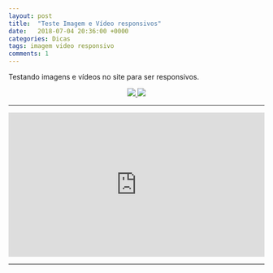 ```yaml
---
layout: post
title:  "Teste Imagem e Vídeo responsivos"
date:   2018-07-04 20:36:00 +0000
categories: Dicas
tags: imagem video responsivo
comments: 1
---
```



Testando imagens e vídeos no site para ser responsivos.

<style>
img{
	max-width:100%;
	height:auto;
}
</style>

<p align="center">  
<a href="https://www.youtube.com/embed/dLx22jYFEfo" target="_blank">
<img src="https://timeline.canaltech.com.br/272326.700/google-remove-botao-ver-imagem-das-buscas-para-evitar-roubo-108334.jpg" />
</a>
<img src="https://static.noticiasaominuto.com.br/stockimages/1920/naom_59f4e0054f428.jpg" />
</p>


----

<style>.embed-container { position: relative; padding-bottom: 56.25%; width: 100%; } .embed-container iframe { position: absolute; width: 100%; height: 100%; border: none; }</style><div class='embed-container'><iframe src='https://www.youtube.com/embed/dLx22jYFEfo'></iframe></div>

----

<script async src="//pagead2.googlesyndication.com/pagead/js/adsbygoogle.js"></script>
<!-- Sup3r-Us3r-Anúncio -->
<ins class="adsbygoogle"
     style="display:block"
     data-ad-client="ca-pub-2241411392088795"
     data-ad-slot="3418246313"
     data-ad-format="auto"></ins>
<script>
(adsbygoogle = window.adsbygoogle || []).push({});
</script>
